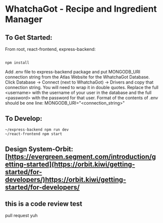 # WhatchaGot - Recipe and Ingredient Manager

## To Get Started:
From root, react-frontend, express-backend:
## 
    npm install 
     
Add .env file to express-backend package and put MONGODB_URI connection string
from the Atlas Website for the WhatchaGot Database. Click Database -> Connect (next to WhatchaGot) -> Drivers
and copy that connection string. You will need to wrap it in double quotes. Replace the full \<username\> with the username of your user in the database and the full \<password\> with the password for that user. Format of the contents of .env should be one line: MONGODB_URI="<connection_string>"
    

## To Develop:
    ~/express-backend npm run dev
    ~/react-frontend npm start

## Design System-Orbit: [https://evergreen.segment.com/introduction/getting-started](https://orbit.kiwi/getting-started/for-developers/)https://orbit.kiwi/getting-started/for-developers/

## this is a code review test
pull request yuh
